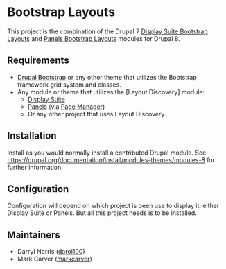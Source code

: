 # Bootstrap Layouts

This project is the combination of the Drupal 7 [Display Suite Bootstrap Layouts]
and [Panels Bootstrap Layouts] modules for Drupal 8.

## Requirements

 - [Drupal Bootstrap] or any other theme that utilizes the Bootstrap framework
   grid system and classes.
 - Any module or theme that utilizes the [Layout Discovery] module:
   - [Display Suite]
   - [Panels] (via [Page Manager])
   - Or any other project that uses Layout Discovery.

## Installation

Install as you would normally install a contributed Drupal module. See:
https://drupal.org/documentation/install/modules-themes/modules-8 for further
information.

## Configuration

Configuration will depend on which project is been use to display it, either 
Display Suite or Panels. But all this project needs is to be installed.

## Maintainers

- Darryl Norris ([darol100](https://www.drupal.org/u/darol100))
- Mark Carver ([markcarver](https://www.drupal.org/u/markcarver))

[Display Suite Bootstrap Layouts]:https://www.drupal.org/project/ds_bootstrap_layouts
[Panels Bootstrap Layouts]:https://www.drupal.org/project/panels_bootstrap_layouts
[Drupal Bootstrap]:https://www.drupal.org/project/bootstrap
[Display Suite]:https://www.drupal.org/project/ds
[Panels]:https://www.drupal.org/project/panels
[Page Manager]:https://www.drupal.org/project/page_manager
